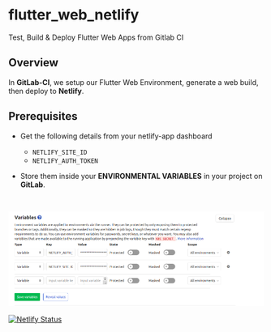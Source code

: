 # flutter_web_netlify
Test, Build &amp; Deploy Flutter Web Apps from Gitlab CI

## Overview

In **GitLab-CI**, we setup our Flutter Web Environment, generate a web build, then deploy to **Netlify**.

## Prerequisites

- Get the following details from your netlify-app dashboard

    - `NETLIFY_SITE_ID`
    - `NETLIFY_AUTH_TOKEN`


- Store them inside your **ENVIRONMENTAL VARIABLES** in your project on **GitLab**.

<br>
<p align="center">
<img alt="demo"  width="auto" height="auto" src="./ci-variables.png"/>
</p>


[![Netlify Status](https://api.netlify.com/api/v1/badges/ee547f3f-aae8-4162-9d32-a9655035f847/deploy-status)](https://app.netlify.com/sites/flutter-web-demo/deploys)
